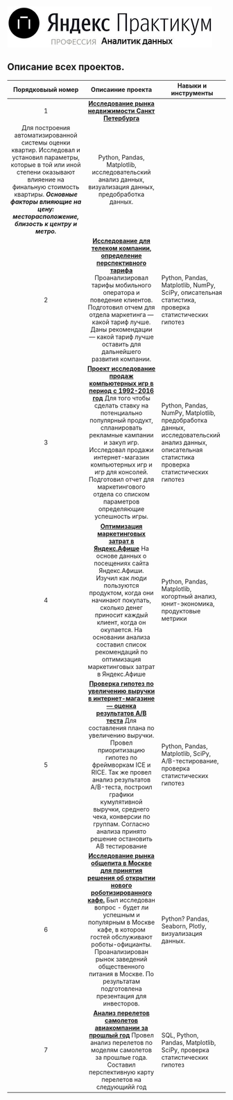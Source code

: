 ![![](https://praktikum.yandex.ru)](https://github.com/konicaRu/pictures_blog/blob/master/anal_logo_yn_logo_prof.jpg)

## Описание всех проектов. 
**Порядковыый номер** | **Описаиние проекта** |**Навыки и инструменты**  
:-----------:|:----------:|------------------------  
1|[**Исследование рынка недвижимости Санкт Петербурга**](https://nbviewer.jupyter.org/github/konicaRu/i_am_data_analyst/blob/master/2_project_research_data_analysis/2_project_flat_for_sale.ipynb)  
Для построения автоматизированной системы оценки квартир. Исследовал и установил параметры, которые в той или иной степени оказывают влияение на финальную стоимость квартиры.  ***Основные факторы влияющие на цену: месторасположение, близость к центру и метро.***| Python, Pandas, Matplotlib, исследовательский анализ данных, визуализация данных, предобработка данных.
2|[**Исследование для телеком компании, определение перспективного тарифа**](https://nbviewer.jupyter.org/github/konicaRu/data_analyst/blob/master/3_project_statistical_analysis_data/3_project_telecom_tariff.ipynb) Проанализировал тарифы мобильного оператора и поведение клиентов. Подготовил отчем для отдела маркетинга — какой тариф лучше. Даны рекомендации — какой тариф лучше оставить для дальнейшего развития компании. |Python, Pandas, Matplotlib, NumPy, SciPy, описательная статистика, проверка статистических гипотез
3|[**Проект исследование продаж компьютерных игр в период с 1992-2016 год**](https://nbviewer.jupyter.org/github/konicaRu/i_am_data_analyst/blob/master/4_complete_project_1/complete_project_1_computer%20games.ipynb)  Для того чтобы сделать ставку на потенциально популярный продукт, спланировать рекламные кампании и закуп игр.  Исследовал продажи интернет-магазин компьютерных игр и игр для консолей. Подготовил отчет для маркетингового отдела со списком параметров определяющие успешность игры. |Python, Pandas, NumPy, Matplotlib, предобработка данных, исследовательский анализ данных, описательная статистика проверка статистических гипотез
4|[**Оптимизация маркетинговых затрат в Яндекс.Афише**](https://nbviewer.jupyter.org/github/konicaRu/i_am_data_analyst/blob/master/6_project%20_analytics_in_yandex_afisha_3send/6_project%20_analytics_in_yandex_afisha_3send.ipynb)  На основе данных о посещениях сайта Яндекс.Афиши. Изучил как люди пользуются продуктом, когда они начинают покупать, сколько денег приносит каждый клиент, когда он окупается. На основании анализа составил список  рекомендаций по оптимизация маркетинговых затрат в Яндекс.Афише|Python, Pandas, Matplotlib, когортный анализ, юнит-экономика, продуктовые метрики
5|[**Проверка гипотез по увеличению выручки в интернет-магазине — оценка результатов A/B теста**](https://nbviewer.jupyter.org/github/konicaRu/i_am_data_analyst/blob/master/7_project%20_a_b_test_2_send/7_project%20_a_b_test_2_send.ipynb)  Для составления плана по увеличению выручки. Провел приоритизацию гипотез по фреймворкам ICE и RICE. Так же провел анализ результатов A/B-теста, построил графики кумулятивной выручки, среднего чека, конверсии по группам. Согласно анализа принято решение остановить АВ тестирование|Python, Pandas, Matplotlib, SciPy, A/B-тестирование, проверка статистических гипотез
6|[**Исследование рынка общепита в Москве для принятия решения об открытии нового роботизированного кафе.**](https://nbviewer.jupyter.org/github/konicaRu/i_am_data_analyst/blob/master/8_project%20_public_catering_msk/8_project%20_public_catering_1send.ipynb)  Был исследован вопрос - будет ли успешным и популярным в Москве кафе,  в котором гостей обслуживают роботы-официанты. Проанализирован рынок заведений общественного питания в Москве. По результатам  подготовлена презентация для инвесторов.|Python? Pandas, Seaborn, Plotly, визуализация данных.
7|[**Анализ перелетов самолетов авиакомпании за прошлый год**](https://nbviewer.jupyter.org/github/konicaRu/i_am_data_analyst/blob/master/5_project_collection_and_storage/5_analytics_in_airlines.ipynb)  Провел анализ перелетов по моделям самолетов за прошлые года. Составил перспективную карту перелетов на следующийй год|SQL, Python, Pandas, Matplotlib, SciPy, проверка статистических гипотез
